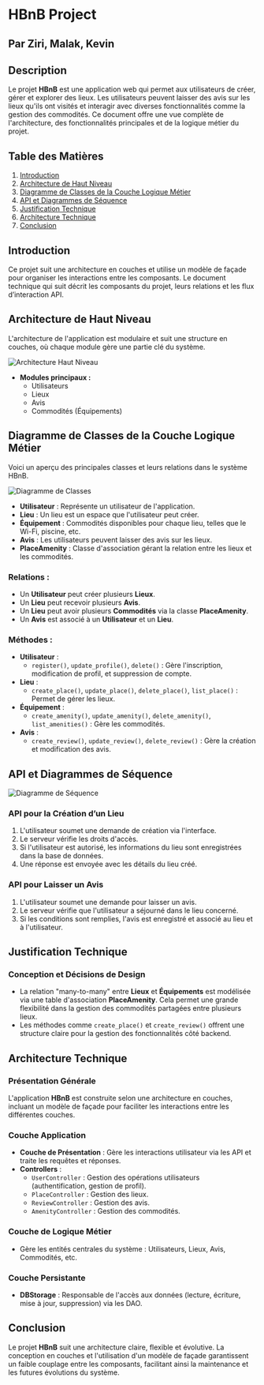 # HBnB Project

## Par Ziri, Malak, Kevin

## Description

Le projet **HBnB** est une application web qui permet aux utilisateurs de créer, gérer et explorer des lieux. Les utilisateurs peuvent laisser des avis sur les lieux qu'ils ont visités et interagir avec diverses fonctionnalités comme la gestion des commodités. Ce document offre une vue complète de l'architecture, des fonctionnalités principales et de la logique métier du projet.

## Table des Matières

1. [Introduction](#introduction)
2. [Architecture de Haut Niveau](#architecture-de-haut-niveau)
3. [Diagramme de Classes de la Couche Logique Métier](#diagramme-de-classes-de-la-couche-logique-métier)
4. [API et Diagrammes de Séquence](#api-et-diagrammes-de-séquence)
5. [Justification Technique](#justification-technique)
6. [Architecture Technique](#architecture-technique)
7. [Conclusion](#conclusion)

## Introduction

Ce projet suit une architecture en couches et utilise un modèle de façade pour organiser les interactions entre les composants. Le document technique qui suit décrit les composants du projet, leurs relations et les flux d’interaction API.

## Architecture de Haut Niveau

L'architecture de l'application est modulaire et suit une structure en couches, où chaque module gère une partie clé du système.

![Architecture Haut Niveau](./path_to_your_image/file-RtwQpfE04n8xKpHJqe6bR1hG.png)

- **Modules principaux :**
  - Utilisateurs
  - Lieux
  - Avis
  - Commodités (Équipements)

## Diagramme de Classes de la Couche Logique Métier

Voici un aperçu des principales classes et leurs relations dans le système HBnB.

![Diagramme de Classes](./path_to_your_image/file-X7BhwjpwGTvrkbA4LzOjRtb2.png)

- **Utilisateur** : Représente un utilisateur de l'application.
- **Lieu** : Un lieu est un espace que l'utilisateur peut créer.
- **Équipement** : Commodités disponibles pour chaque lieu, telles que le Wi-Fi, piscine, etc.
- **Avis** : Les utilisateurs peuvent laisser des avis sur les lieux.
- **PlaceAmenity** : Classe d'association gérant la relation entre les lieux et les commodités.

### Relations :

- Un **Utilisateur** peut créer plusieurs **Lieux**.
- Un **Lieu** peut recevoir plusieurs **Avis**.
- Un **Lieu** peut avoir plusieurs **Commodités** via la classe **PlaceAmenity**.
- Un **Avis** est associé à un **Utilisateur** et un **Lieu**.

### Méthodes :

- **Utilisateur** :
  - `register()`, `update_profile()`, `delete()` : Gère l'inscription, modification de profil, et suppression de compte.
- **Lieu** :
  - `create_place()`, `update_place()`, `delete_place()`, `list_place()` : Permet de gérer les lieux.
- **Équipement** :
  - `create_amenity()`, `update_amenity()`, `delete_amenity()`, `list_amenities()` : Gère les commodités.
- **Avis** :
  - `create_review()`, `update_review()`, `delete_review()` : Gère la création et modification des avis.

## API et Diagrammes de Séquence

![Diagramme de Séquence](./path_to_your_image/file-I9sXZ3L2dFT5FVS0e9hegBw5.png)

### API pour la Création d’un Lieu

1. L'utilisateur soumet une demande de création via l'interface.
2. Le serveur vérifie les droits d'accès.
3. Si l'utilisateur est autorisé, les informations du lieu sont enregistrées dans la base de données.
4. Une réponse est envoyée avec les détails du lieu créé.

### API pour Laisser un Avis

1. L'utilisateur soumet une demande pour laisser un avis.
2. Le serveur vérifie que l'utilisateur a séjourné dans le lieu concerné.
3. Si les conditions sont remplies, l'avis est enregistré et associé au lieu et à l'utilisateur.

## Justification Technique

### Conception et Décisions de Design

- La relation "many-to-many" entre **Lieux** et **Équipements** est modélisée via une table d'association **PlaceAmenity**. Cela permet une grande flexibilité dans la gestion des commodités partagées entre plusieurs lieux.
- Les méthodes comme `create_place()` et `create_review()` offrent une structure claire pour la gestion des fonctionnalités côté backend.

## Architecture Technique

### Présentation Générale

L'application **HBnB** est construite selon une architecture en couches, incluant un modèle de façade pour faciliter les interactions entre les différentes couches.

### Couche Application

- **Couche de Présentation** : Gère les interactions utilisateur via les API et traite les requêtes et réponses.
- **Controllers** :
  - `UserController` : Gestion des opérations utilisateurs (authentification, gestion de profil).
  - `PlaceController` : Gestion des lieux.
  - `ReviewController` : Gestion des avis.
  - `AmenityController` : Gestion des commodités.

### Couche de Logique Métier

- Gère les entités centrales du système : Utilisateurs, Lieux, Avis, Commodités, etc.
  
### Couche Persistante

- **DBStorage** : Responsable de l'accès aux données (lecture, écriture, mise à jour, suppression) via les DAO.

## Conclusion

Le projet **HBnB** suit une architecture claire, flexible et évolutive. La conception en couches et l'utilisation d'un modèle de façade garantissent un faible couplage entre les composants, facilitant ainsi la maintenance et les futures évolutions du système.
